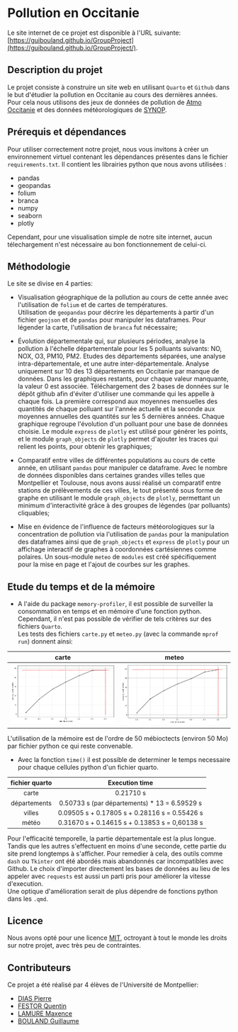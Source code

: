 # Pollution en Occitanie

Le site internet de ce projet est disponible à l'URL suivante: [https://guibouland.github.io/GroupProject](https://guibouland.github.io/GroupProject/).

## Description du projet

Le projet consiste à construire un site web en utilisant `Quarto` et `Github` dans le but d'étudier la pollution en Occitanie au cours des dernières années. Pour cela nous utilisons des jeux de données de pollution de [Atmo Occitanie](https://data-atmo-occitanie.opendata.arcgis.com/pages/liste-des-flux) et des données météorologiques de [SYNOP](https://public.opendatasoft.com/explore/dataset/donnees-synop-essentielles-omm/api/?sort=date).

## Prérequis et dépendances

Pour utiliser correctement notre projet, nous vous invitons à créer un environnement virtuel contenant les dépendances présentes dans le fichier `requirements.txt`. Il contient les librairies python que nous avons utilisées :  

* pandas
* geopandas
* folium
* branca
* numpy
* seaborn
* plotly

Cependant, pour une visualisation simple de notre site internet, aucun télechargement n'est nécessaire au bon fonctionnement de celui-ci.

## Méthodologie

Le site se divise en 4 parties:

* Visualisation géographique de la pollution au cours de cette année avec l'utilisation de `folium` et de cartes de températures. \
Utilisation de `geopandas` pour décrire les départements à partir d'un fichier `geojson` et de `pandas` pour manipuler les dataframes. Pour légender la carte, l'utilisation de `branca` fut nécessaire;

* Évolution départementale qui, sur plusieurs périodes, analyse la pollution à l'échelle départementale pour les 5 polluants suivants: NO, NOX, O3, PM10, PM2. Etudes des départements séparées, une analyse intra-départementale, et une autre inter-départementale. Analyse uniquement sur 10 des 13 départements en Occitanie par manque de données. Dans les graphiques restants, pour chaque valeur manquante, la valeur 0 est associée.
Téléchargement des 2 bases de données sur le dépôt github afin d'éviter d'utiliser une commande qui les appelle à chaque fois. La première correspond aux moyennes mensuelles des quantités de chaque polluant sur l'année actuelle et la seconde aux moyennes annuelles des quantités sur les 5 dernières années.
Chaque graphique regroupe l'évolution d'un polluant pour une base de données choisie. Le module `express` de `plotly` est utilisé pour générer les points, et le module `graph_objects` de `plotly` permet d'ajouter les traces qui relient les points, pour obtenir les graphiques;

* Comparatif entre villes de différentes populations au cours de cette année, en utilisant `pandas` pour manipuler ce dataframe. Avec le nombre de données disponibles dans certaines grandes villes telles que Montpellier et Toulouse, nous avons aussi réalisé un comparatif entre stations de prélèvements de ces villes, le tout présenté sous forme de graphe en utilisant le module `graph_objects` de `plotly`, permettant un minimum d'interactivité grâce à des groupes de légendes (par polluants) cliquables;

* Mise en évidence de l'influence de facteurs météorologiques sur la concentration de pollution via l'utilisation de `pandas` pour la manipulation des dataframes ainsi que de `graph_objects` et `express` de `plotly` pour un affichage interactif de graphes à coordonnées cartésiennes comme polaires. Un sous-module `meteo` de `modules` est créé spécifiquement pour la mise en page et l'ajout de courbes sur les graphes.

## Etude du temps et de la mémoire

* A l'aide du package `memory-profiler`, il est possible de surveiller la consommation en temps et en mémoire d'une fonction python. Cependant, il n'est pas possible de vérifier de tels critères sur des fichiers `Quarto`.   
Les tests des fichiers `carte.py` et `meteo.py` (avec la commande `mprof run`) donnent ainsi:  

|   carte    |   meteo    |
|:-:    |:-:    |
|  ![carte.py](image/../images/cartemem.png?raw=true "carte.py")     |   ![meteo.py](image/../images/meteomem.png?raw=true "meteo.py")    |

L'utilisation de la mémoire est de l'ordre de 50 mébioctects (environ 50 Mo) par fichier python ce qui reste convenable.  

* Avec la fonction `time()` il est possible de determiner le temps necessaire pour chaque cellules python d'un fichier quarto.  

|fichier quarto| Execution time|
|:-:    |:-:    |
|carte | 0.21710 s|
|départements |0.50733 s (par départements) * 13 = 6.59529 s|  
|villes |0.09505 s + 0.17805 s + 0.28116 s = 0.55426 s|  
|météo|0.31670 s + 0.14615 s + 0.13853 s = 0,60138 s| 

Pour l'efficacité temporelle, la partie départementale est la plus longue. Tandis que les autres s'effectuent en moins d'une seconde, cette partie du site prend longtemps à s'afficher.
Pour remedier à cela, des outils comme `dash` ou `Tkinter` ont été abordés mais abandonnés car incompatibles avec Github. Le choix d'importer directement les bases de données au lieu de les appeler avec `requests` est aussi un parti pris pour améliorer la vitesse d'execution.  
Une optique d'amélioration serait de plus dépendre de fonctions python dans les `.qmd`.


## Licence

Nous avons opté pour une licence [MIT](LICENSE), octroyant à tout le monde les droits sur notre projet, avec très peu de contraintes.

## Contributeurs

Ce projet a été réalisé par 4 élèves de l'Université de Montpellier:

* [DIAS Pierre](https://github.com/pierre-ed-ds)
* [FESTOR Quentin](https://github.com/Qufst)
* [LAMURE Maxence](https://github.com/MaxenceLamure)
* [BOULAND Guillaume](https://github.com/guibouland)
